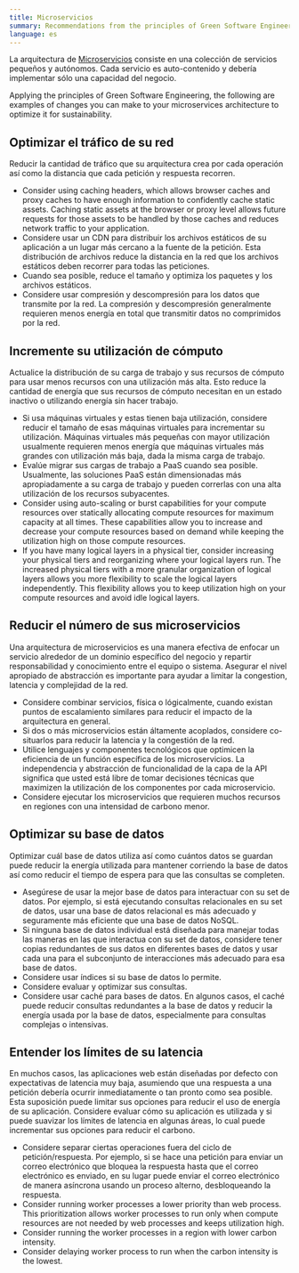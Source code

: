 ```yaml
---
title: Microservicios
summary: Recommendations from the principles of Green Software Engineering applied to microservices
language: es
---
```


La arquitectura de [Microservicios](https://docs.microsoft.com/en-us/azure/architecture/guide/architecture-styles/microservices) consiste en una colección de servicios pequeños y autónomos. Cada servicio es auto-contenido y debería implementar sólo una capacidad del negocio.

Applying the principles of Green Software Engineering, the following are examples of changes you can make to your microservices architecture to optimize it for sustainability.

## Optimizar el tráfico de su red

Reducir la cantidad de tráfico que su arquitectura crea por cada operación así como la distancia que cada petición y respuesta recorren.

* Consider using caching headers, which allows browser caches and proxy caches to have enough information to confidently cache static assets. Caching static assets at the browser or proxy level allows future requests for those assets to be handled by those caches and reduces network traffic to your application.
* Considere usar un CDN para distribuir los archivos estáticos de su aplicación a un lugar más cercano a la fuente de la petición. Esta distribución de archivos reduce la distancia en la red que los archivos estáticos deben recorrer para todas las peticiones.
* Cuando sea posible, reduce el tamaño y optimiza los paquetes y los archivos estáticos.
* Considere usar compresión y descompresión para los datos que transmite por la red. La compresión y descompresión generalmente requieren menos energía en total que transmitir datos no comprimidos por la red.

## Incremente su utilización de cómputo

Actualice la distribución de su carga de trabajo y sus recursos de cómputo para usar menos recursos con una utilización más alta. Esto reduce la cantidad de energía que sus recursos de cómputo necesitan en un estado inactivo o utilizando energía sin hacer trabajo.

* Si usa máquinas virtuales y estas tienen baja utilización, considere reducir el tamaño de esas máquinas virtuales para incrementar su utilización. Máquinas virtuales más pequeñas con mayor utilización usualmente requieren menos energía que máquinas virtuales más grandes con utilización más baja, dada la misma carga de trabajo.
* Evalúe migrar sus cargas de trabajo a PaaS cuando sea posible. Usualmente, las soluciones PaaS están dimensionadas más apropiadamente a su carga de trabajo y pueden correrlas con una alta utilización de los recursos subyacentes.
* Consider using auto-scaling or burst capabilities for your compute resources over statically allocating compute resources for maximum capacity at all times. These capabilities allow you to increase and decrease your compute resources based on demand while keeping the utilization high on those compute resources.
* If you have many logical layers in a physical tier, consider increasing your physical tiers and reorganizing where your logical layers run. The increased physical tiers with a more granular organization of logical layers allows you more flexibility to scale the logical layers independently. This flexibility allows you to keep utilization high on your compute resources and avoid idle logical layers.

## Reducir el número de sus microservicios

Una arquitectura de microservicios es una manera efectiva de enfocar un servicio alrededor de un dominio específico del negocio y repartir responsabilidad y conocimiento entre el equipo o sistema. Asegurar el nivel apropiado de abstracción es importante para ayudar a limitar la congestion, latencia y complejidad de la red.

* Considere combinar servicios, física o lógicalmente, cuando existan puntos de escalamiento similares para reducir el impacto de la arquitectura en general.
* Si dos o más microservicios están áltamente acoplados, considere co-situarlos para reducir la latencia y la congestión de la red.
* Utilice lenguajes y componentes tecnológicos que optimicen la eficiencia de un función específica de los microservicios. La independencia y abstracción de funcionalidad de la capa de la API significa que usted está libre de tomar decisiones técnicas que maximizen la utilización de los componentes por cada microservicio.
* Considere ejecutar los microservicios que requieren muchos recursos en regiones con una intensidad de carbono menor.

## Optimizar su base de datos

Optimizar cuál base de datos utiliza así como cuántos datos se guardan puede reducir la energía utilizada para mantener corriendo la base de datos así como reducir el tiempo de espera para que las consultas se completen.

* Asegúrese de usar la mejor base de datos para interactuar con su set de datos. Por ejemplo, si está ejecutando consultas relacionales en su set de datos, usar una base de datos relacional es más adecuado y seguramente más eficiente que una base de datos NoSQL.
* Si ninguna base de datos individual está diseñada para manejar todas las maneras en las que interactua con su set de datos, considere tener copias redundantes de sus datos en diferentes bases de datos y usar cada una para el subconjunto de interacciones más adecuado para esa base de datos.
* Considere usar índices si su base de datos lo permite.
* Considere evaluar y optimizar sus consultas.
* Considere usar caché para bases de datos. En algunos casos, el caché puede reducir consultas redundantes a la base de datos y reducir la energía usada por la base de datos, especialmente para consultas complejas o intensivas.

## Entender los límites de su latencia

En muchos casos, las aplicaciones web están diseñadas por defecto con expectativas de latencia muy baja, asumiendo que una respuesta a una petición debería ocurrir inmediatamente o tan pronto como sea posible. Esta suposición puede limitar sus opciones para reducir el uso de energía de su aplicación. Considere evaluar cómo su aplicación es utilizada y si puede suavizar los límites de latencia en algunas áreas, lo cual puede incrementar sus opciones para reducir el carbono.

* Considere separar ciertas operaciones fuera del ciclo de petición/respuesta. Por ejemplo, si se hace una petición para enviar un correo electrónico que bloquea la respuesta hasta que el correo electrónico es enviado, en su lugar puede enviar el correo electrónico de manera asíncrona usando un proceso alterno, desbloqueando la respuesta.
* Consider running worker processes a lower priority than web process. This prioritization allows worker processes to run only when compute resources are not needed by web processes and keeps utilization high.
* Consider running the worker processes in a region with lower carbon intensity.
* Consider delaying worker process to run when the carbon intensity is the lowest.
